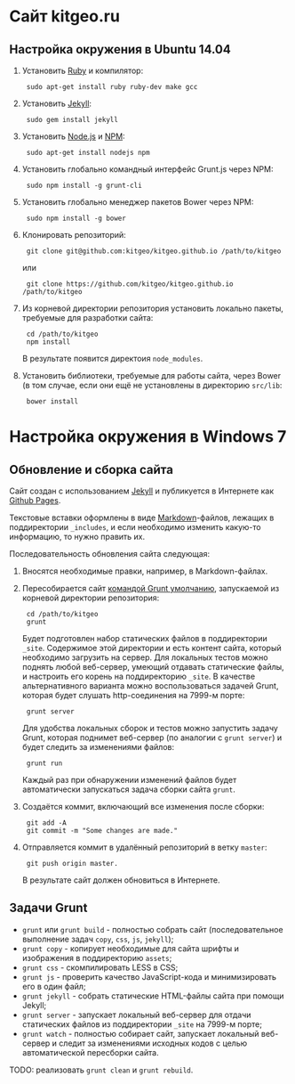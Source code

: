 # Сайт kitgeo.ru

## Настройка окружения в Ubuntu 14.04

1. Установить [Ruby](https://github.com/ruby/ruby) и компилятор:

        sudo apt-get install ruby ruby-dev make gcc

2. Установить [Jekyll](http://jekyllrb.com):

        sudo gem install jekyll

3. Установить [Node.js](http://nodejs.com) и [NPM](http://npmjs.com):

        sudo apt-get install nodejs npm

4. Установить глобально командный интерфейс Grunt.js через NPM:

        sudo npm install -g grunt-cli

5. Установить глобально менеджер пакетов Bower через NPM:

        sudo npm install -g bower

6. Клонировать репозиторий:

        git clone git@github.com:kitgeo/kitgeo.github.io /path/to/kitgeo

    или

        git clone https://github.com/kitgeo/kitgeo.github.io /path/to/kitgeo

7. Из корневой директории репозитория установить локально пакеты, требуемые для разработки сайта:

        cd /path/to/kitgeo
        npm install

    В результате появится директоия `node_modules`.

8. Установить библиотеки, требуемые для работы сайта, через Bower (в том случае, если они ещё не установлены в
директорию `src/lib`:

        bower install

# Настройка окружения в Windows 7

## Обновление и сборка сайта

Сайт создан с использованием [Jekyll](http://jekyllrb.com) и публикуется в Интернете как
[Github Pages](https://pages.github.com/).

Текстовые вставки оформлены в виде [Markdown](http://daringfireball.net/projects/markdown/)-файлов, лежащих в
поддиректории `_includes`, и если необходимо изменить какую-то информацию, то нужно править их.

Последовательность обновления сайта следующая:

1. Вносятся необходимые правки, например, в Markdown-файлах.

2. Пересобирается сайт [командой Grunt умолчанию](http://gruntjs.com/creating-tasks), запускаемой из корневой
директории репозитория:

        cd /path/to/kitgeo
        grunt

    Будет подготовлен набор статических файлов в поддиректории `_site`. Содержимое этой директории
и есть контент сайта, который необходимо загрузить на сервер. Для локальных тестов можно поднять любой веб-сервер,
умеющий отдавать статические файлы, и настроить его корень на поддиректорию `_site`. В качестве альтернативного
варианта можно воспользоваться задачей Grunt, которая будет слушать http-соединения на 7999-м порте:

        grunt server

    Для удобства локальных сборок и тестов можно запустить задачу Grunt, которая поднимет веб-сервер
(по аналогии с `grunt server`) и будет следить за изменениями файлов:

        grunt run

    Каждый раз при обнаружении изменений файлов
будет автоматически запускаться задача сборки сайта `grunt`.

3. Создаётся коммит, включающий все изменения после сборки:

        git add -A
        git commit -m "Some changes are made."

4. Отправляется коммит в удалённый репозиторий в ветку `master`:

        git push origin master.

    В результате сайт должен обновиться в Интернете.

## Задачи Grunt

- `grunt` или `grunt build` - полностью собрать сайт (последовательное выполнение задач `copy`, `css`, `js`, `jekyll`);
- `grunt copy` - копирует необходимые для сайта шрифты и изображения в поддиректорию `assets`;
- `grunt css` - скомпилировать LESS в CSS;
- `grunt js` - проверить качество JavaScript-кода и минимизировать его в один файл;
- `grunt jekyll` - собрать статические HTML-файлы сайта при помощи Jekyll;
- `grunt server` - запускает локальный веб-сервер для отдачи статических файлов из поддиректории `_site` на 7999-м порте;
- `grunt watch` - полностью собирает сайт, запускает локальный веб-сервер и следит за изменениями исходных кодов с
целью автоматической пересборки сайта.

TODO: реализовать `grunt clean` и `grunt rebuild`.